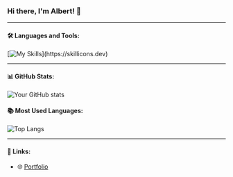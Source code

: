 ### Hi there, I'm Albert! 👋

---

#### 🛠️ Languages and Tools:
[![My Skills](https://skillicons.dev/icons?i=js,react,nodejs,html,css,figma,bootstrap,)](https://skillicons.dev)

---

#### 📊 GitHub Stats:
![Your GitHub stats](https://github-readme-stats.vercel.app/api?username=yourusername&show_icons=true&theme=radical)

#### 📚 Most Used Languages:
![Top Langs](https://github-readme-stats.vercel.app/api/top-langs/?username=yourusername&layout=compact&theme=radical)

---

#### 🔗 Links:
- 🌐 [Portfolio](https://grabar001.github.io/Portfolio/)

